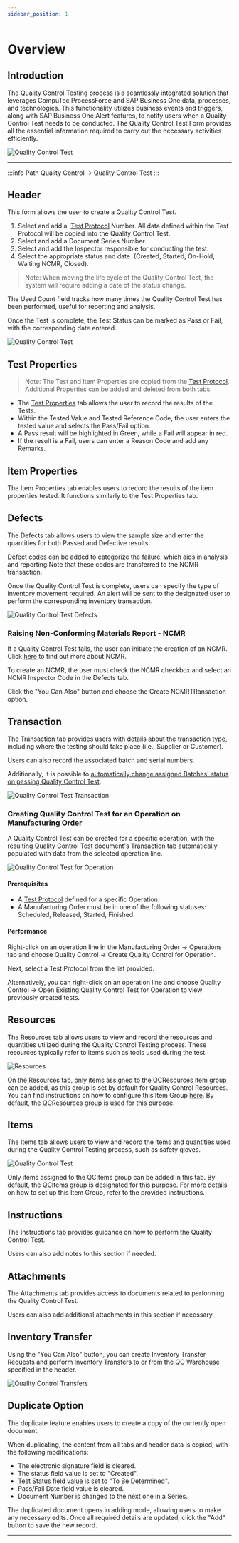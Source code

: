 ```yaml
---
sidebar_position: 1
---
```


# Overview

## Introduction

The Quality Control Testing process is a seamlessly integrated solution that leverages CompuTec ProcessForce and SAP Business One data, processes, and technologies. This functionality utilizes business events and triggers, along with SAP Business One Alert features, to notify users when a Quality Control Test needs to be conducted.
The Quality Control Test Form provides all the essential information required to carry out the necessary activities efficiently.

![Quality Control Test](./media/overview/quality-control-diagram.webp)

---

:::info Path
    Quality Control → Quality Control Test
:::

## Header

This form allows the user to create a Quality Control Test.

1. Select and add a  [Test Protocol](../test-protocols/test-protocol-for-operation.md) Number. All data defined within the Test Protocol will be copied into the Quality Control Test.
2. Select and add a Document Series Number.
3. Select and add the Inspector responsible for conducting the test.
4. Select the appropriate status and date. (Created, Started, On-Hold, Waiting NCMR, Closed).

>Note: When moving the life cycle of the Quality Control Test, the system will require adding a date of the status change.

The Used Count field tracks how many times the Quality Control Test has been performed, useful for reporting and analysis.

Once the Test is complete, the Test Status can be marked as Pass or Fail, with the corresponding date entered.

![Quality Control Test](./media/overview/quality-control-test-2.webp)

## Test Properties

>Note: The Test and Item Properties are copied from the [Test Protocol](../test-protocols/overview.md). Additional Properties can be added and deleted from both tabs.

- The [Test Properties](../../quality-control/test-properties.md) tab allows the user to record the results of the Tests.
- Within the Tested Value and Tested Reference Code, the user enters the tested value and selects the Pass/Fail option.
- A Pass result will be highlighted in Green, while a Fail will appear in red.
- If the result is a Fail, users can enter a Reason Code and add any Remarks.

## Item Properties

The Item Properties tab enables users to record the results of the item properties tested. It functions similarly to the Test Properties tab.

## Defects

The Defects tab allows users to view the sample size and enter the quantities for both Passed and Defective results.

[Defect codes](../defects.md) can be added to categorize the failure, which aids in analysis and reporting Note that these codes are transferred to the NCMR transaction.

Once the Quality Control Test is complete, users can specify the type of inventory movement required. An alert will be sent to the designated user to perform the corresponding inventory transaction.

![Quality Control Test Defects](./media/overview/quality-control-test-defects.webp)

### Raising Non-Conforming Materials Report - NCMR

If a Quality Control Test fails, the user can initiate the creation of an NCMR. Click [here](../ncmr-non-conforming-materials-report.md) to find out more about NCMR.

To create an NCMR, the user must check the NCMR checkbox and select an NCMR Inspector Code in the Defects tab.

Click the "You Can Also" button and choose the Create NCMRTRansaction option.

## Transaction

The Transaction tab provides users with details about the transaction type, including where the testing should take place (i.e., Supplier or Customer).

Users can also record the associated batch and serial numbers.

Additionally, it is possible to [automatically change assigned Batches' status on passing Quality Control Test](../../../user-guide/system-initialization/general-settings/qc-tab.md).

![Quality Control Test Transaction](./media/overview/quality-control-test-transaction.webp)

### Creating Quality Control Test for an Operation on Manufacturing Order

A Quality Control Test can be created for a specific operation, with the resulting Quality Control Test document's Transaction tab automatically populated with data from the selected operation line.

![Quality Control Test for Operation](./media/overview/quality-control-for-operation.webp)

#### Prerequisites

- A [Test Protocol](../test-protocols/overview.md#transactions) defined for a specific Operation.
- A Manufacturing Order must be in one of the following statuses: Scheduled, Released, Started, Finished.

#### Performance

Right-click on an operation line in the Manufacturing Order → Operations tab and choose Quality Control → Create Quality Control for Operation.

Next, select a Test Protocol from the list provided.

Alternatively, you can right-click on an operation line and choose Quality Control → Open Existing Quality Control Test for Operation to view previously created tests.

## Resources

The Resources tab allows users to view and record the resources and quantities utilized during the Quality Control Testing process. These resources typically refer to items such as tools used during the test.

![Resources](./media/overview/quality-control-test-resources.webp)

On the Resources tab, only items assigned to the QCResources item group can be added, as this group is set by default for Quality Control Resources. You can find instructions on how to configure this Item Group [here](https://learn.computec.one/docs/processforce/user-guide/system-initialization/general-settings/qc-tab). By default, the QCResources group is used for this purpose.

## Items

The Items tab allows users to view and record the items and quantities used during the Quality Control Testing process, such as safety gloves.

![Quality Control Test](./media/overview/quality-control-test-items.webp)

Only items assigned to the QCItems group can be added in this tab. By default, the QCItems group is designated for this purpose. For more details on how to set up this Item Group, refer to the provided instructions.

## Instructions

The Instructions tab provides guidance on how to perform the Quality Control Test.

Users can also add notes to this section if needed.

## Attachments

The Attachments tab provides access to documents related to performing the Quality Control Test.

Users can also add additional attachments in this section if necessary.

## Inventory Transfer

Using the "You Can Also" button, you can create Inventory Transfer Requests and perform Inventory Transfers to or from the QC Warehouse specified in the header.

![Quality Control Transfers](./media/overview/quality-control-transfers.webp)

## Duplicate Option

The duplicate feature enables users to create a copy of the currently open document.

When duplicating, the content from all tabs and header data is copied, with the following modifications:

- The electronic signature field is cleared.
- The status field value is set to "Created".
- Test Status field value is set to "To Be Determined".
- Pass/Fail Date field value is cleared.
- Document Number is changed to the next one in a Series.

The duplicated document opens in adding mode, allowing users to make any necessary edits. Once all required details are updated, click the "Add" button to save the new record.

---

